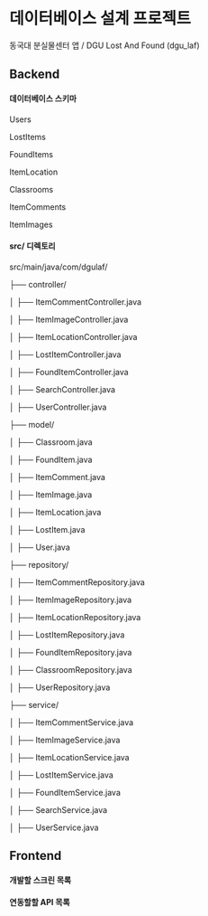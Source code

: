 # 데이터베이스 설계 프로젝트
동국대 분실물센터 앱 / DGU Lost And Found (dgu_laf)


## Backend

#### 데이터베이스 스키마

Users

LostItems

FoundItems

ItemLocation

Classrooms

ItemComments

ItemImages


#### src/ 디렉토리
src/main/java/com/dgulaf/

├── controller/

│   ├── ItemCommentController.java

│   ├── ItemImageController.java

│   ├── ItemLocationController.java

│   ├── LostItemController.java

│   ├── FoundItemController.java

│   ├── SearchController.java

│   ├── UserController.java

├── model/

│   ├── Classroom.java

│   ├── FoundItem.java

│   ├── ItemComment.java

│   ├── ItemImage.java

│   ├── ItemLocation.java

│   ├── LostItem.java

│   ├── User.java

├── repository/

│   ├── ItemCommentRepository.java

│   ├── ItemImageRepository.java

│   ├── ItemLocationRepository.java

│   ├── LostItemRepository.java

│   ├── FoundItemRepository.java

│   ├── ClassroomRepository.java

│   ├── UserRepository.java

├── service/

│   ├── ItemCommentService.java

│   ├── ItemImageService.java

│   ├── ItemLocationService.java

│   ├── LostItemService.java

│   ├── FoundItemService.java

│   ├── SearchService.java

│   ├── UserService.java



## Frontend


#### 개발할 스크린 목록


#### 연동할할 API 목록

